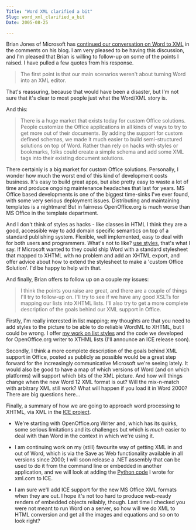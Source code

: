 ```yaml
---
Title: "Word XML clarified a bit"
Slug: word_xml_clarified_a_bit
Date: 2005-08-25

---
```

Brian Jones of Microsoft has [continued our conversation on Word to
XML](http://blogs.msdn.com/brian_jones/archive/2005/07/08/436973.aspx#452483)
in the comments on his blog. I am very pleased to be having this
discussion, and I'm pleased that Brian is willing to follow-up on some
of the points I raised. I have pulled a few quotes from his response.

> The first point is that our main scenarios weren't about turning Word
> into an XML editor.

That's reassuring, because that would have been a disaster, but I'm not
sure that it's clear to most people just what the Word/XML story is.

And this:

> There is a huge market that exists today for custom Office solutions.
> People customize the Office applications in all kinds of ways to try
> to get more out of their documents. By adding the support for custom
> defined schemas, we made it much easier to build semi-structured
> solutions on top of Word. Rather than rely on hacks with styles or
> bookmarks, folks could create a simple schema and add some XML tags
> into their existing document solutions.

There certainly is a big market for custom Office solutions. Personally,
I wonder how much the worst end of this kind of development costs
business. It's easy to build great apps, but also pretty easy to waste a
lot of time and produce ongoing maintenance headaches that last for
years. MS Office based developments is one of the biggest time-sinks
I've ever found, with some very serious deployment issues. Distributing
and maintaining templates is a nightmare! But in fairness OpenOffice.org
is much worse than MS Office in the template department.

And I don't think of styles as hacks - like classes in HTML I think they
are a good, accessible way to add domain specific semantics on top of a
standard publishing system. Flexible, well implemented, easy to deal
with for both users and programmers. What's not to like? [use
styles](http://ptsefton.com/blog/2005/03/02/use_styles), that's what I
say. If Microsoft wanted to they could ship Word with a standard
stylesheet that mapped to XHTML with no problem and add an XHTML export,
and offer advice about how to extend the stylesheet to make a 'custom
Office Solution'. I'd be happy to help with that.

And finally, Brian offers to follow up on a couple my issues:

> I think the points you raise are great, and there are a couple of
> things I'll try to follow-up on. I'll try to see if we have any good
> XSLTs for mapping our lists into XHTML lists. I'll also try to get a
> more complete description of the goals behind our XML support in
> Office.

Firstly, I'm really interested in list mapping; my thoughts are that you
need to add styles to the picture to be able to do reliable WordML to
XHTML, but I could be wrong. I offer [my work on list
styles](http://trac.officecontent.net/wiki/WpInteropStyles) and the code
we developed for OpenOffice.org writer to XTHML lists (I'll announce an
ICE release soon).

Secondly, I think a more complete description of the goals behind XML
support in Office, posted as publicly as possible would be a great step
forward for the increasingly communicative Microsoft we're seeing
lately. It would also be good to have a map of which versions of Word
(and on which platforms) will support which bits of the XML picture. And
how will things change when the new Word 12 XML format is out? Will the
mix-n-match with arbitrary XML still work? What will happen if you load
it in Word 2000? There are big questions here...

Finally, a summary of how we are going to approach word processing to
XHTML, via XML in the [ICE
project](http://www.usq.edu.au/dec/staff/ice.htm).

-   We're starting with OpenOffice.org Writer and, which has its quirks,
    some serious limitations and its challenges but which is *much*
    easier to deal with than Word in the context in which we're using
    it.

<!-- -->

-   I am continuing work on my (still) favourite way of getting XML in
    and out of Word, which is via the Save as Web functionality
    available in all versions since 2000; I will soon release a .NET
    assembly that can be used to do it from the command line or embedded
    in another application, and we will look at adding the [Python
    code](http://www.xml.com/pub/a/2004/12/08/word-to-xml.html) I wrote
    for xml.com to ICE.

<!-- -->

-   I am sure we'll add ICE support for the new MS Office XML formats
    when they are out. I hope it's not too hard to produce web-ready
    renders of embedded objects reliably, though. Last time I checked
    you were not meant to run Word on a server, so how will we do XML to
    HTML conversion and get all the images and equations and so on to
    look right?

